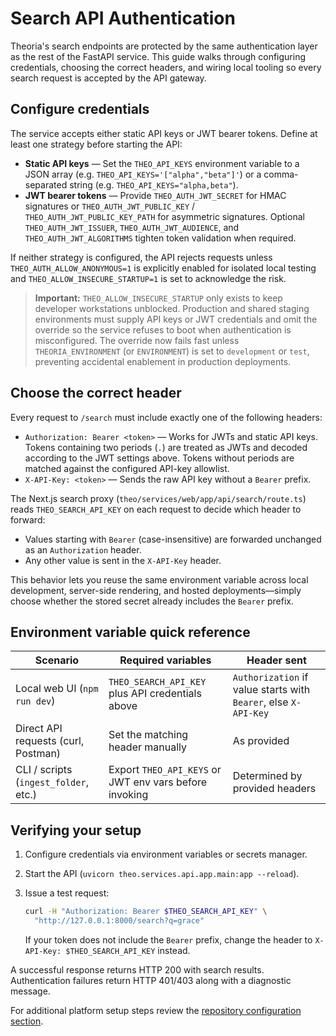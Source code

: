 # Search API Authentication

Theoria's search endpoints are protected by the same authentication layer as the rest of the FastAPI service. This guide walks through configuring credentials, choosing the correct headers, and wiring local tooling so every search request is accepted by the API gateway.

## Configure credentials

The service accepts either static API keys or JWT bearer tokens. Define at least one strategy before starting the API:

- **Static API keys** &mdash; Set the `THEO_API_KEYS` environment variable to a JSON array (e.g. `THEO_API_KEYS='["alpha","beta"]'`) or a comma-separated string (e.g. `THEO_API_KEYS="alpha,beta"`).
- **JWT bearer tokens** &mdash; Provide `THEO_AUTH_JWT_SECRET` for HMAC signatures or `THEO_AUTH_JWT_PUBLIC_KEY` / `THEO_AUTH_JWT_PUBLIC_KEY_PATH` for asymmetric signatures. Optional `THEO_AUTH_JWT_ISSUER`, `THEO_AUTH_JWT_AUDIENCE`, and `THEO_AUTH_JWT_ALGORITHMS` tighten token validation when required.

If neither strategy is configured, the API rejects requests unless `THEO_AUTH_ALLOW_ANONYMOUS=1` is explicitly enabled for isolated local testing and `THEO_ALLOW_INSECURE_STARTUP=1` is set to acknowledge the risk.

> **Important:** `THEO_ALLOW_INSECURE_STARTUP` only exists to keep developer workstations unblocked. Production and shared staging environments must supply API keys or JWT credentials and omit the override so the service refuses to boot when authentication is misconfigured. The override now fails fast unless `THEORIA_ENVIRONMENT` (or `ENVIRONMENT`) is set to `development` or `test`, preventing accidental enablement in production deployments.

## Choose the correct header

Every request to `/search` must include exactly one of the following headers:

- `Authorization: Bearer <token>` &mdash; Works for JWTs and static API keys. Tokens containing two periods (`.`) are treated as JWTs and decoded according to the JWT settings above. Tokens without periods are matched against the configured API-key allowlist.
- `X-API-Key: <token>` &mdash; Sends the raw API key without a `Bearer` prefix.

The Next.js search proxy (`theo/services/web/app/api/search/route.ts`) reads `THEO_SEARCH_API_KEY` on each request to decide which header to forward:

- Values starting with `Bearer` (case-insensitive) are forwarded unchanged as an `Authorization` header.
- Any other value is sent in the `X-API-Key` header.

This behavior lets you reuse the same environment variable across local development, server-side rendering, and hosted deployments—simply choose whether the stored secret already includes the `Bearer` prefix.

## Environment variable quick reference

| Scenario | Required variables | Header sent |
| --- | --- | --- |
| Local web UI (`npm run dev`) | `THEO_SEARCH_API_KEY` plus API credentials above | `Authorization` if value starts with `Bearer`, else `X-API-Key` |
| Direct API requests (curl, Postman) | Set the matching header manually | As provided |
| CLI / scripts (`ingest_folder`, etc.) | Export `THEO_API_KEYS` or JWT env vars before invoking | Determined by provided headers |

## Verifying your setup

1. Configure credentials via environment variables or secrets manager.
2. Start the API (`uvicorn theo.services.api.app.main:app --reload`).
3. Issue a test request:

   ```bash
   curl -H "Authorization: Bearer $THEO_SEARCH_API_KEY" \
     "http://127.0.0.1:8000/search?q=grace"
   ```

   If your token does not include the `Bearer` prefix, change the header to `X-API-Key: $THEO_SEARCH_API_KEY` instead.

A successful response returns HTTP 200 with search results. Authentication failures return HTTP 401/403 along with a diagnostic message.

For additional platform setup steps review the [repository configuration section](../README.md#configuration).
